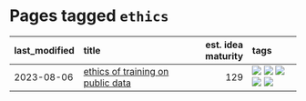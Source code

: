 # Pages tagged `ethics`

|last_modified|title|est. idea maturity|tags
|:---|:---|---:|:---|
|2023-08-06|[ethics of training on public data](../ethics_of_public_data.md)|129|[![](https://img.shields.io/badge/tag-ai_ethics-3a9a4f)](../tags/ai_ethics.md) [![](https://img.shields.io/badge/tag-ethics-d9f12f)](../tags/ethics.md) [![](https://img.shields.io/badge/tag-fair_use-fe76cf)](../tags/fair_use.md) [![](https://img.shields.io/badge/tag-philosophy-e6ab9)](../tags/philosophy.md) [![](https://img.shields.io/badge/tag-remix_culture-8fb3d)](../tags/remix_culture.md)|